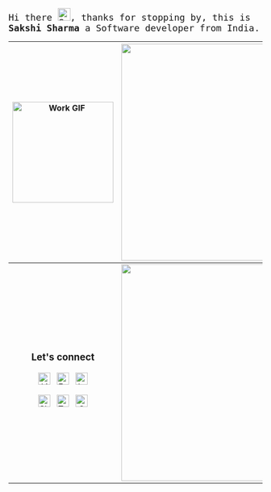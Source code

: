 <p align="left">
  <samp style="font-size: 18px;" >
    Hi there <img src="https://media.tenor.com/Wx9IEmZZXSoAAAAi/hi.gif" title = "Sakshi says hi to you ☺️" width="25px">, thanks for stopping by, this is <b>Sakshi Sharma</b> a Software developer from India.
    </samp>
</p>
  
[<img align="center" alt="Work GIF" title = "No That’s not me" src="https://cdn.discordapp.com/attachments/451548014788739093/852779863379148820/Stand-tsumi_2.0.gif" width="200" />](https://github.com/ThisIsSakshi)|<picture><source srcset="https://github-readme-stats.vercel.app/api?username=ThisIsSakshi&show_icons=true&hide_border=true&&theme=tokyonight" width="430" media="(prefers-color-scheme: dark)"/><source srcset="https://github-readme-stats.vercel.app/api?username=ThisIsSakshi&show_icons=true&hide_border=false&theme=buefy&border_color=e6aef5" width="430" media="(prefers-color-scheme: light), (prefers-color-scheme: no-preference)"/><img src="https://github-readme-stats.vercel.app/api?username=ThisIsSakshi&show_icons=true&hide_border=false" width="430" /></picture> |
| :-------------: | :-------------: |
<span align="center"><h3>Let's connect</h3>[<img align="center" alt="LinkedIn" title="LinkedIn" width="24px" src="https://cdn-icons-png.flaticon.com/512/1377/1377213.png" />](https://www.linkedin.com/in/i-am-sakshi-sharma/)&nbsp;&nbsp;&nbsp;[<img align="center"  alt="Facebook" title="Facebook" width="24px" src="https://cdn-icons-png.flaticon.com/512/3670/3670124.png" />](https://www.facebook.com/This.is.Sakshi)&nbsp;&nbsp;&nbsp;[<img align="center" alt="Instagram" title="Instagram" width="24px" src="https://cdn-icons-png.flaticon.com/512/3670/3670125.png" />](https://www.instagram.com/_this_is_sakshi_/)<br><br>[<img align="center" alt="Skype" title="Skype" width="24px" src="https://cdn-icons-png.flaticon.com/512/3670/3670246.png" />](https://join.skype.com/invite/a2uM8XJDIMeB)&nbsp;&nbsp;&nbsp;[<img align="center" alt="Telegram" title="Telegram" width="24px" src="https://cdn-icons-png.flaticon.com/512/906/906377.png" />](https://web.telegram.org/#/im?p=@ThisIsSakshi)&nbsp;&nbsp;&nbsp;[<img align="center" alt="Gmail" title="Gmail" width="24px" src="https://cdn-icons-png.flaticon.com/512/270/270021.png" />](mailto:thisissakshisharma@gmail.com)</span>|<picture><source srcset="https://github-readme-stats.vercel.app/api/top-langs/?username=ThisIsSakshi&layout=compact&theme=tokyonight&hide_border=true" width="430" media="(prefers-color-scheme: dark)"/><source width="430" srcset="https://github-readme-stats.vercel.app/api/top-langs/?username=ThisIsSakshi&layout=compact&hide_border=false&theme=buefy&border_color=e6aef5" media="(prefers-color-scheme: light), (prefers-color-scheme: no-preference)"/><img width="430" src="https://github-readme-stats.vercel.app/api/top-langs/?username=ThisIsSakshi&layout=compact&hide_border=false" /></picture>|
